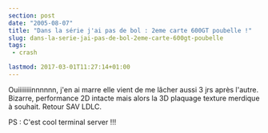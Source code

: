 ```yaml
---
section: post
date: "2005-08-07"
title: "Dans la série j'ai pas de bol : 2eme carte 600GT poubelle !"
slug: dans-la-serie-jai-pas-de-bol-2eme-carte-600gt-poubelle
tags:
 - crash

lastmod: 2017-03-01T11:27:14+01:00
---
```


Ouiiiiiiiinnnnnn, j'en ai marre elle vient de me lâcher aussi 3 jrs après l'autre. Bizarre, performance 2D intacte mais alors la 3D plaquage texture merdique à souhait. Retour SAV LDLC.

PS : C'est cool terminal server !!!
